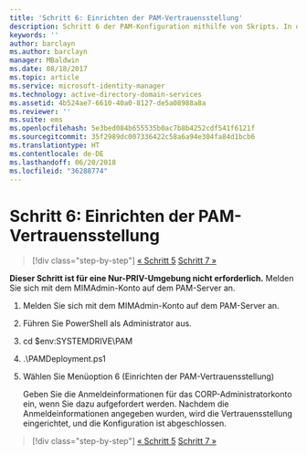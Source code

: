 ```yaml
---
title: 'Schritt 6: Einrichten der PAM-Vertrauensstellung'
description: Schritt 6 der PAM-Konfiguration mithilfe von Skripts. In diesem Abschnitt wird die Einrichtung der erforderlichen Vertrauensstellung zwischen CORP- und PRIV-Domänen erläutert.
keywords: ''
author: barclayn
ms.author: barclayn
manager: MBaldwin
ms.date: 08/18/2017
ms.topic: article
ms.service: microsoft-identity-manager
ms.technology: active-directory-domain-services
ms.assetid: 4b524ae7-6610-40a0-8127-de5a08988a8a
ms.reviewer: ''
ms.suite: ems
ms.openlocfilehash: 5e3bed084b655535b0ac7b8b4252cdf541f6121f
ms.sourcegitcommit: 35f2989dc007336422c58a6a94e304fa84d1bcb6
ms.translationtype: HT
ms.contentlocale: de-DE
ms.lasthandoff: 06/20/2018
ms.locfileid: "36288774"
---
```

# <a name="step-6-set-up-the-pam-trust"></a>Schritt 6: Einrichten der PAM-Vertrauensstellung

> [!div class="step-by-step"]
> [« Schritt 5](sp1-step5-configuring-pam.md)
> [Schritt 7 »](sp1-step7-setup-sidhistory-sidfiltering.md)

**Dieser Schritt ist für eine Nur-PRIV-Umgebung nicht erforderlich.** Melden Sie sich mit dem MIMAdmin-Konto auf dem PAM-Server an.

1. Melden Sie sich mit dem MIMAdmin-Konto auf dem PAM-Server an.
2. Führen Sie PowerShell als Administrator aus.
3. cd $env:SYSTEMDRIVE\PAM
4. .\PAMDeployment.ps1
5. Wählen Sie Menüoption 6 (Einrichten der PAM-Vertrauensstellung)

   Geben Sie die Anmeldeinformationen für das CORP-Administratorkonto ein, wenn Sie dazu aufgefordert werden. Nachdem die Anmeldeinformationen angegeben wurden, wird die Vertrauensstellung eingerichtet, und die Konfiguration ist abgeschlossen.

> [!div class="step-by-step"]
> [« Schritt 5](sp1-step5-configuring-pam.md)
> [Schritt 7 »](sp1-step7-setup-sidhistory-sidfiltering.md)
